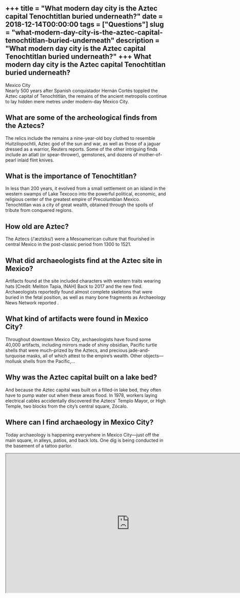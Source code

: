 +++
title = "What modern day city is the Aztec capital Tenochtitlan buried underneath?"
date = 2018-12-14T00:00:00
tags = ["Questions"]
slug = "what-modern-day-city-is-the-aztec-capital-tenochtitlan-buried-underneath"
description = "What modern day city is the Aztec capital Tenochtitlan buried underneath?"
+++
What modern day city is the Aztec capital Tenochtitlan buried underneath?
-------------------------------------------------------------------------

Mexico City  
Nearly 500 years after Spanish conquistador Hernán Cortés toppled the Aztec capital of Tenochtitlán, the remains of the ancient metropolis continue to lay hidden mere metres under modern-day Mexico City.

What are some of the archeological finds from the Aztecs?
---------------------------------------------------------

The relics include the remains a nine-year-old boy clothed to resemble Huitzilopochtli, Aztec god of the sun and war, as well as those of a jaguar dressed as a warrior, Reuters reports. Some of the other intriguing finds include an atlatl (or spear-thrower), gemstones, and dozens of mother-of-pearl inlaid flint knives.

What is the importance of Tenochtitlan?
---------------------------------------

In less than 200 years, it evolved from a small settlement on an island in the western swamps of Lake Texcoco into the powerful political, economic, and religious center of the greatest empire of Precolumbian Mexico. Tenochtitlan was a city of great wealth, obtained through the spoils of tribute from conquered regions.

How old are Aztec?
------------------

The Aztecs (/ˈæztɛks/) were a Mesoamerican culture that flourished in central Mexico in the post-classic period from 1300 to 1521.

What did archaeologists find at the Aztec site in Mexico?
---------------------------------------------------------

Artifacts found at the site included characters with western traits wearing hats \[Credit: Meliton Tapia, INAH\] Back to 2017 and the new find. Archaeologists reportedly found almost complete skeletons that were buried in the fetal position, as well as many bone fragments as Archaeology News Network reported .

What kind of artifacts were found in Mexico City?
-------------------------------------------------

Throughout downtown Mexico City, archaeologists have found some 40,000 artifacts, including mirrors made of shiny obsidian, Pacific turtle shells that were much-prized by the Aztecs, and precious jade-and-turquoise masks, all of which attest to the empire’s wealth. Other objects—mollusk shells from the Pacific,…

Why was the Aztec capital built on a lake bed?
----------------------------------------------

And because the Aztec capital was built on a filled-in lake bed, they often have to pump water out when these areas flood. In 1978, workers laying electrical cables accidentally discovered the Aztecs’ Templo Mayor, or High Temple, two blocks from the city’s central square, Zócalo.

Where can I find archaeology in Mexico City?
--------------------------------------------

Today archaeology is happening everywhere in Mexico City—just off the main square, in alleys, patios, and back lots. One dig is being conducted in the basement of a tattoo parlor.

<iframe allow="accelerometer; autoplay; clipboard-write; encrypted-media; gyroscope; picture-in-picture" allowfullscreen="" class="__youtube_prefs__  epyt-is-override  no-lazyload" data-no-lazy="1" data-origheight="433" data-origwidth="770" data-skipgform_ajax_framebjll="" height="433" id="_ytid_25209" loading="lazy" src="https://www.youtube.com/embed/KKGLN7idPPc?enablejsapi=1&autoplay=0&cc_load_policy=0&cc_lang_pref=&iv_load_policy=1&loop=0&modestbranding=0&rel=1&fs=1&playsinline=0&autohide=2&theme=dark&color=red&controls=1&" title="YouTube player" width="770"></iframe>